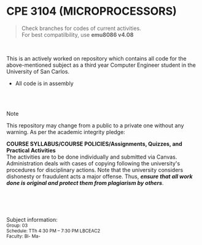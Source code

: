 # CPE 3104 (MICROPROCESSORS)
> Check branches for codes of current activities. <br>
> For best compatilbility, use **emu8086 v4.08**
<br>

This is an actively worked on repository which contains all code for the above-mentioned subject as a third year Computer Engineer student in the University of San Carlos.
 - All code is in assembly
<br>

<br>

> [!NOTE]
> This repository may change from a public to a private one without any warning. As per the academic integrity pledge:
>
> **COURSE SYLLABUS/COURSE POLICIES/Assignments, Quizzes, and Practical Activities**
> <br>
> The activities are to be done individually and submitted via Canvas. Administration deals with cases of copying following the university's procedures for disciplinary actions. Note that the university considers dishonesty or fraudulent acts a major offense. Thus, ***ensure that all work done is original and protect them from plagiarism by others***.

<br><br><br>

Subject information: <br>
<sub> Group: 03 </sub> <br>
<sub> Schedule: TTh 4:30 PM – 7:30 PM LBCEAC2 </sub> <br>
<sub> Faculty: Bl- Ma- </sub> <br>
<br><br><br>
